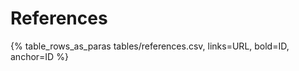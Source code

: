 # References

{% table_rows_as_paras 
    tables/references.csv,
    links=URL,
    bold=ID,
    anchor=ID 
%}
